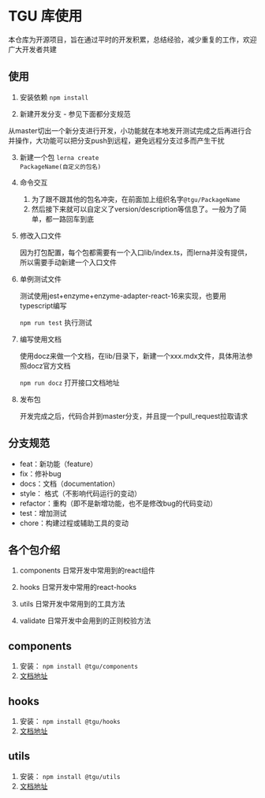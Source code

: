 # TGU 库使用

本仓库为开源项目，旨在通过平时的开发积累，总结经验，减少重复的工作，欢迎广大开发者共建

## 使用

1. 安装依赖
<code>npm install</code>

2. 新建开发分支 - 参见下面都分支规范

  从master切出一个新分支进行开发，小功能就在本地发开测试完成之后再进行合并操作，大功能可以把分支push到远程，避免远程分支过多而产生干扰

3. 新建一个包
<code>lerna create PackageName(自定义的包名)</code>

4. 命令交互
    1. 为了跟不跟其他的包名冲突，在前面加上组织名字<code>@tgu/PackageName</code>
    2. 然后接下来就可以自定义了version/description等信息了。一般为了简单，都一路回车到底

5. 修改入口文件
  
    因为打包配置，每个包都需要有一个入口lib/index.ts，而lerna并没有提供，所以需要手动新建一个入口文件

6. 单例测试文件

    测试使用jest+enzyme+enzyme-adapter-react-16来实现，也要用typescript编写

    <code>npm run test</code> 执行测试

7. 编写使用文档

    使用docz来做一个文档，在lib/目录下，新建一个xxx.mdx文件，具体用法参照docz官方文档

    <code>npm run docz</code> 打开接口文档地址

8. 发布包

    开发完成之后，代码合并到master分支，并且提一个pull_request拉取请求

## 分支规范

* feat：新功能（feature）
* fix：修补bug
* docs：文档（documentation）
* style： 格式（不影响代码运行的变动）
* refactor：重构（即不是新增功能，也不是修改bug的代码变动）
* test：增加测试
* chore：构建过程或辅助工具的变动


## 各个包介绍

1. components 日常开发中常用到的react组件

2. hooks 日常开发中常用的react-hooks

3. utils 日常开发中常用到的工具方法

4. validate 日常开发中会用到的正则校验方法


## components

1. 安装： <code>npm install @tgu/components</code>
2. [文档地址](./Component) 

## hooks

1. 安装： <code>npm install @tgu/hooks</code>
2. [文档地址](./Component) 

## utils

1. 安装： <code>npm install @tgu/utils</code>
2. [文档地址](./Component) 

